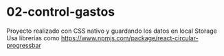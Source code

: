 # 02-control-gastos
Proyecto realizado con CSS nativo y guardando los datos en local Storage
Usa librerías como https://www.npmjs.com/package/react-circular-progressbar 